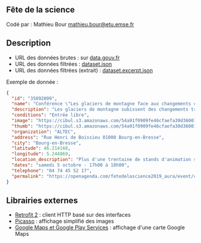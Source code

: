 ## Fête de la science
  
Codé par : Mathieu Bour <mathieu.bour@etu.emse.fr>

## Description  

- URL des données brutes : sur [data.gouv.fr](https://www.data.gouv.fr/fr/datasets/programme-de-la-fete-de-la-science-2019)
- URL des données filtrées : [dataset.json](https://storage.googleapis.com/public.mathieu-bour.fr/projects/emse-3a-android/dataset.json)
- URL des données filtrées (extrait) : [dataset.excerpt.json](https://storage.googleapis.com/public.mathieu-bour.fr/projects/emse-3a-android/dataset.excerpt.json)

Exemple de donnée :

```json
{
  "id": "35892009",
  "name": "Conférence \"Les glaciers de montagne face aux changements climatiques\"",
  "description": "Les glaciers de montagne subissent des changements très importants et facilement identifiables depuis quelques décennies, qui témoignent des changements climatiques.",
  "conditions": "Entrée libre",
  "image": "https://cibul.s3.amazonaws.com/54a91f0909fe46cfaefa30d3600184e4.base.image.jpg",
  "thumb": "https://cibul.s3.amazonaws.com/54a91f0909fe46cfaefa30d3600184e4.thumb.image.jpg",
  "organization": "ALTEC",
  "address": "Rue Henri de Boissieu 01000 Bourg-en-Bresse",
  "city": "Bourg-en-Bresse",
  "latitude": 46.214168,
  "longitude": 5.244869,
  "location_description": "Plus d'une trentaine de stands d'animation scientifique, un programme riche de conférences et de projections, la visite du Technopole Alimentec... Découvrez la programmation très riche de cette nouvelle édition du village des sciences de Bourg-en-Bresse !\n\nPROGRAMME :\nVendredi 4 octobre de 18h à 21h : inauguration départementale et conférence sur l'innovation médicale avec le Centre Hospitalier de Bourg-en-Bresse\nSamedi 5 octobre (14h à 18h) et dimanche 6 octobre (10h à 18h) : stands, conférences, projections, visite...\n\nINFOS PRATIQUES :\nBuvette équitable avec Artisans du Monde le samedi et dimanche\nNOUVEAU : Restauration rapide et locale avec le Foodtruck fermier le dimanche midi !",
  "dates": "samedi 5 octobre - 17h00 à 18h00",
  "telephone": "04 74 45 52 17",
  "permalink": "https://openagenda.com/fetedelascience2019_aura/event/conference-les-glaciers-de-montagne-face-aux-changements-climatiques"
}
```

## Librairies externes

- [Retrofit 2](https://square.github.io/retrofit/) : client HTTP basé sur des interfaces
- [Picasso](https://square.github.io/picasso/) : affichage simplifié des images
- [Google Maps et Google Play Services](https://developers.google.com/maps/documentation/android-sdk/intro) : affichage d'une carte Google Maps